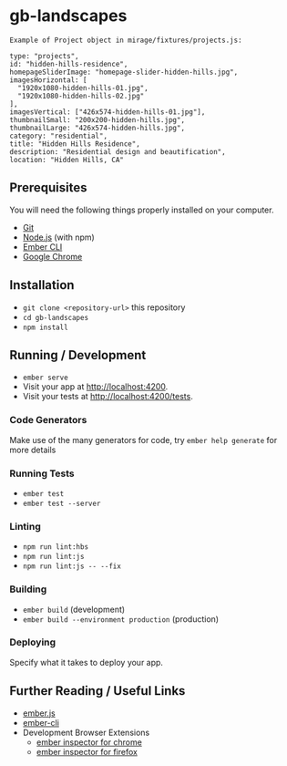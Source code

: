 # gb-landscapes

```
Example of Project object in mirage/fixtures/projects.js:

type: "projects",
id: "hidden-hills-residence",
homepageSliderImage: "homepage-slider-hidden-hills.jpg",
imagesHorizontal: [
  "1920x1080-hidden-hills-01.jpg",
  "1920x1080-hidden-hills-02.jpg"
],
imagesVertical: ["426x574-hidden-hills-01.jpg"],
thumbnailSmall: "200x200-hidden-hills.jpg",
thumbnailLarge: "426x574-hidden-hills.jpg",
category: "residential",
title: "Hidden Hills Residence",
description: "Residential design and beautification",
location: "Hidden Hills, CA"

```

## Prerequisites

You will need the following things properly installed on your computer.

- [Git](https://git-scm.com/)
- [Node.js](https://nodejs.org/) (with npm)
- [Ember CLI](https://ember-cli.com/)
- [Google Chrome](https://google.com/chrome/)

## Installation

- `git clone <repository-url>` this repository
- `cd gb-landscapes`
- `npm install`

## Running / Development

- `ember serve`
- Visit your app at [http://localhost:4200](http://localhost:4200).
- Visit your tests at [http://localhost:4200/tests](http://localhost:4200/tests).

### Code Generators

Make use of the many generators for code, try `ember help generate` for more details

### Running Tests

- `ember test`
- `ember test --server`

### Linting

- `npm run lint:hbs`
- `npm run lint:js`
- `npm run lint:js -- --fix`

### Building

- `ember build` (development)
- `ember build --environment production` (production)

### Deploying

Specify what it takes to deploy your app.

## Further Reading / Useful Links

- [ember.js](https://emberjs.com/)
- [ember-cli](https://ember-cli.com/)
- Development Browser Extensions
  - [ember inspector for chrome](https://chrome.google.com/webstore/detail/ember-inspector/bmdblncegkenkacieihfhpjfppoconhi)
  - [ember inspector for firefox](https://addons.mozilla.org/en-US/firefox/addon/ember-inspector/)

